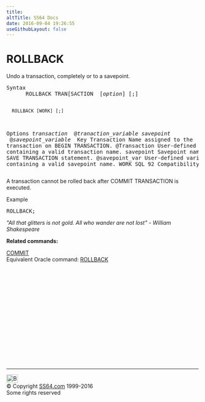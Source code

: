 ```yaml
---
title:
altTitle: SS64 Docs
date: 2016-09-04 19:26:55
useGithubLayout: false
---
```

<!-- #BeginLibraryItem "/Library/head_sql.lbi" --><!-- #EndLibraryItem --><h1>ROLLBACK</h1>
<p>Undo a transaction, completely or to a savepoint.</p>
<pre>Syntax
      ROLLBACK TRAN[SACTION  [<i>option</i>] [;]

      ROLLBACK [WORK] [;]

Options
       <i>transaction
      </i> @<i>tranaction_variable
       </i><i>savepoint </i>
       @<i>savepoint_variable
</i>
Key
   Transaction     Name assigned to the transaction on BEGIN TRANSACTION. 
   @Transaction    User-defined variable containing a valid transaction name.
   savepoint       Savepoint name from a SAVE TRANSACTION statement.
   @savepoint_var  User-defined variable containing a valid savepoint name. 
   WORK            SQL 92 Compatibility</pre>
<p>   A transaction cannot be rolled back after  COMMIT TRANSACTION  is executed.</p>
<p>Example</p>
<pre>ROLLBACK;</pre>
<p class="quote"><i>"All that glitters is not gold. All who wander are not lost"
- William Shakespeare</i></p>
<p><b>Related commands:</b></p>
<p> <a href="commit.html">COMMIT</a><br>
Equivalent Oracle command:  <a href="../ora/rollback.html">ROLLBACK</a></p><!-- #BeginLibraryItem "/Library/foot_sql.lbi" --><p>
<!-- ss64-sql -->
<ins class="adsbygoogle" style="display:inline-block;width:300px;height:250px" data-ad-client="ca-pub-6140977852749469" data-ad-slot="6953563613"></ins>
<script>
(adsbygoogle = window.adsbygoogle || []).push({});
</script></p>
<hr>
<div id="bl" class="footer"><a href="rollback.html#"><img src="../images/top.png" width="30" height="22" alt="Back to the Top"></a></div>
<div id="br" class="footer, tagline">© Copyright <a href="../index.html">SS64.com</a> 1999-2016<br>
Some rights reserved</div><!-- #EndLibraryItem -->

